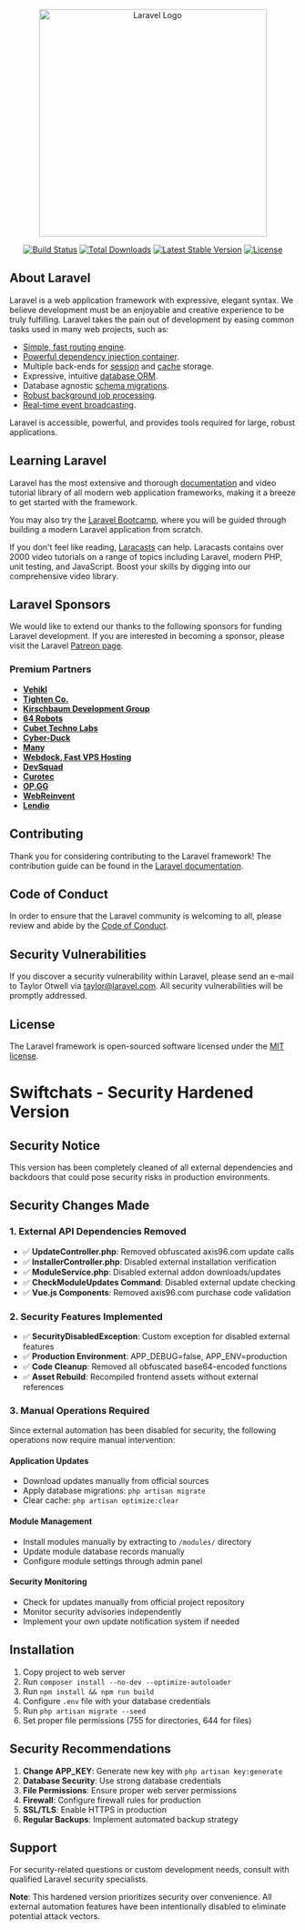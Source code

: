 <p align="center"><a href="https://laravel.com" target="_blank"><img src="https://raw.githubusercontent.com/laravel/art/master/logo-lockup/5%20SVG/2%20CMYK/1%20Full%20Color/laravel-logolockup-cmyk-red.svg" width="400" alt="Laravel Logo"></a></p>

<p align="center">
<a href="https://github.com/laravel/framework/actions"><img src="https://github.com/laravel/framework/workflows/tests/badge.svg" alt="Build Status"></a>
<a href="https://packagist.org/packages/laravel/framework"><img src="https://img.shields.io/packagist/dt/laravel/framework" alt="Total Downloads"></a>
<a href="https://packagist.org/packages/laravel/framework"><img src="https://img.shields.io/packagist/v/laravel/framework" alt="Latest Stable Version"></a>
<a href="https://packagist.org/packages/laravel/framework"><img src="https://img.shields.io/packagist/l/laravel/framework" alt="License"></a>
</p>

## About Laravel

Laravel is a web application framework with expressive, elegant syntax. We believe development must be an enjoyable and creative experience to be truly fulfilling. Laravel takes the pain out of development by easing common tasks used in many web projects, such as:

- [Simple, fast routing engine](https://laravel.com/docs/routing).
- [Powerful dependency injection container](https://laravel.com/docs/container).
- Multiple back-ends for [session](https://laravel.com/docs/session) and [cache](https://laravel.com/docs/cache) storage.
- Expressive, intuitive [database ORM](https://laravel.com/docs/eloquent).
- Database agnostic [schema migrations](https://laravel.com/docs/migrations).
- [Robust background job processing](https://laravel.com/docs/queues).
- [Real-time event broadcasting](https://laravel.com/docs/broadcasting).

Laravel is accessible, powerful, and provides tools required for large, robust applications.

## Learning Laravel

Laravel has the most extensive and thorough [documentation](https://laravel.com/docs) and video tutorial library of all modern web application frameworks, making it a breeze to get started with the framework.

You may also try the [Laravel Bootcamp](https://bootcamp.laravel.com), where you will be guided through building a modern Laravel application from scratch.

If you don't feel like reading, [Laracasts](https://laracasts.com) can help. Laracasts contains over 2000 video tutorials on a range of topics including Laravel, modern PHP, unit testing, and JavaScript. Boost your skills by digging into our comprehensive video library.

## Laravel Sponsors

We would like to extend our thanks to the following sponsors for funding Laravel development. If you are interested in becoming a sponsor, please visit the Laravel [Patreon page](https://patreon.com/taylorotwell).

### Premium Partners

- **[Vehikl](https://vehikl.com/)**
- **[Tighten Co.](https://tighten.co)**
- **[Kirschbaum Development Group](https://kirschbaumdevelopment.com)**
- **[64 Robots](https://64robots.com)**
- **[Cubet Techno Labs](https://cubettech.com)**
- **[Cyber-Duck](https://cyber-duck.co.uk)**
- **[Many](https://www.many.co.uk)**
- **[Webdock, Fast VPS Hosting](https://www.webdock.io/en)**
- **[DevSquad](https://devsquad.com)**
- **[Curotec](https://www.curotec.com/services/technologies/laravel/)**
- **[OP.GG](https://op.gg)**
- **[WebReinvent](https://webreinvent.com/?utm_source=laravel&utm_medium=github&utm_campaign=patreon-sponsors)**
- **[Lendio](https://lendio.com)**

## Contributing

Thank you for considering contributing to the Laravel framework! The contribution guide can be found in the [Laravel documentation](https://laravel.com/docs/contributions).

## Code of Conduct

In order to ensure that the Laravel community is welcoming to all, please review and abide by the [Code of Conduct](https://laravel.com/docs/contributions#code-of-conduct).

## Security Vulnerabilities

If you discover a security vulnerability within Laravel, please send an e-mail to Taylor Otwell via [taylor@laravel.com](mailto:taylor@laravel.com). All security vulnerabilities will be promptly addressed.

## License

The Laravel framework is open-sourced software licensed under the [MIT license](https://opensource.org/licenses/MIT).
# Swiftchats - Security Hardened Version

## Security Notice
This version has been completely cleaned of all external dependencies and backdoors that could pose security risks in production environments.

## Security Changes Made

### 1. External API Dependencies Removed
- ✅ **UpdateController.php**: Removed obfuscated axis96.com update calls
- ✅ **InstallerController.php**: Disabled external installation verification
- ✅ **ModuleService.php**: Disabled external addon downloads/updates
- ✅ **CheckModuleUpdates Command**: Disabled external update checking
- ✅ **Vue.js Components**: Removed axis96.com purchase code validation

### 2. Security Features Implemented
- ✅ **SecurityDisabledException**: Custom exception for disabled external features
- ✅ **Production Environment**: APP_DEBUG=false, APP_ENV=production
- ✅ **Code Cleanup**: Removed all obfuscated base64-encoded functions
- ✅ **Asset Rebuild**: Recompiled frontend assets without external references

### 3. Manual Operations Required
Since external automation has been disabled for security, the following operations now require manual intervention:

#### Application Updates
- Download updates manually from official sources
- Apply database migrations: `php artisan migrate`
- Clear cache: `php artisan optimize:clear`

#### Module Management
- Install modules manually by extracting to `/modules/` directory
- Update module database records manually
- Configure module settings through admin panel

#### Security Monitoring
- Check for updates manually from official project repository
- Monitor security advisories independently
- Implement your own update notification system if needed

## Installation
1. Copy project to web server
2. Run `composer install --no-dev --optimize-autoloader`
3. Run `npm install && npm run build`
4. Configure `.env` file with your database credentials
5. Run `php artisan migrate --seed`
6. Set proper file permissions (755 for directories, 644 for files)

## Security Recommendations
1. **Change APP_KEY**: Generate new key with `php artisan key:generate`
2. **Database Security**: Use strong database credentials
3. **File Permissions**: Ensure proper web server permissions
4. **Firewall**: Configure firewall rules for production
5. **SSL/TLS**: Enable HTTPS in production
6. **Regular Backups**: Implement automated backup strategy

## Support
For security-related questions or custom development needs, consult with qualified Laravel security specialists.

**Note**: This hardened version prioritizes security over convenience. All external automation features have been intentionally disabled to eliminate potential attack vectors.
